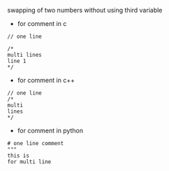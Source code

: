 swapping of two numbers without using third variable

* for comment in c 
```
// one line

/*
multi lines
line 1
*/
```

* for comment in c++
```
// one line 
/*
multi
lines
*/
```
* for comment in python
```
# one line comment 
"""
this is 
for multi line

```
